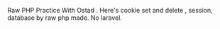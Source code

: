 Raw PHP Practice With Ostad . Here's cookie set and delete , session, database by raw php made. No laravel.
